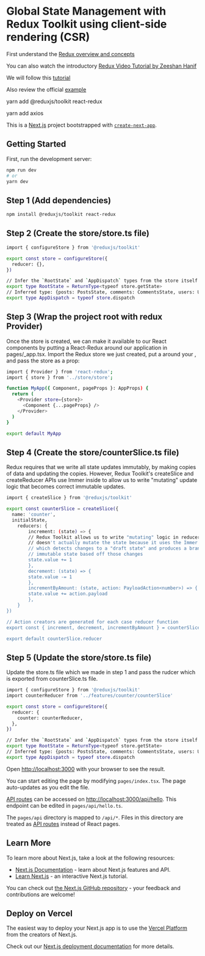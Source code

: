 # Global State Management with Redux Toolkit using  client-side rendering (CSR)

First understand the [Redux overview and concepts](https://redux.js.org/tutorials/essentials/part-1-overview-concepts)

You can also watch the introductory [Redux Video Tutorial by Zeeshan Hanif](https://github.com/panacloud/bootcamp-2020#part-vi-managing-state-with-redux)

We will follow this [tutorial](https://www.merixstudio.com/blog/introduction-using-redux-toolkit-nextjs-and-typescript/)

Also review the official [example](https://github.com/vercel/next.js/tree/canary/examples/with-redux)

yarn add @reduxjs/toolkit react-redux 

yarn add axios


This is a [Next.js](https://nextjs.org/) project bootstrapped with [`create-next-app`](https://github.com/vercel/next.js/tree/canary/packages/create-next-app).

## Getting Started

First, run the development server:

```bash
npm run dev
# or
yarn dev
```

## Step 1 (Add dependencies)
```bash
npm install @reduxjs/toolkit react-redux
```

## Step 2 (Create the store/store.ts file)
```bash
import { configureStore } from '@reduxjs/toolkit'

export const store = configureStore({
  reducer: {},
})

// Infer the `RootState` and `AppDispatch` types from the store itself
export type RootState = ReturnType<typeof store.getState>
// Inferred type: {posts: PostsState, comments: CommentsState, users: UsersState}
export type AppDispatch = typeof store.dispatch
```

## Step 3 (Wrap the project root with redux Provider)
Once the store is created, we can make it available to our React components by putting a React-Redux <Provider> around our application in pages/_app.tsx. Import the Redux store we just created, put a <Provider> around your <App>, and pass the store as a prop:

```bash
import { Provider } from 'react-redux';
import { store } from '../store/store';

function MyApp({ Component, pageProps }: AppProps) {
  return (
    <Provider store={store}>
      <Component {...pageProps} />
    </Provider>
  )
}

export default MyApp
```


## Step 4 (Create the store/counterSlice.ts file)
Redux requires that we write all state updates immutably, by making copies of data and updating the copies. However, Redux Toolkit's createSlice and createReducer APIs use Immer inside to allow us to write "mutating" update logic that becomes correct immutable updates.

```bash
import { createSlice } from '@reduxjs/toolkit'

export const counterSlice = createSlice({
  name: 'counter',
  initialState,
    reducers: {
        increment: (state) => {
        // Redux Toolkit allows us to write "mutating" logic in reducers. It
        // doesn't actually mutate the state because it uses the Immer library,
        // which detects changes to a "draft state" and produces a brand new
        // immutable state based off those changes
        state.value += 1
        },
        decrement: (state) => {
        state.value -= 1
        },
        incrementByAmount: (state, action: PayloadAction<number>) => {
        state.value += action.payload
        },
    }
})

// Action creators are generated for each case reducer function
export const { increment, decrement, incrementByAmount } = counterSlice.actions

export default counterSlice.reducer

```



## Step 5 (Update the store/store.ts file)
Update the store.ts file which we made in step 1 and pass the rudcer which is exported from counterSlice.ts file. 

```bash
import { configureStore } from '@reduxjs/toolkit'
import counterReducer from '../features/counter/counterSlice'

export const store = configureStore({
  reducer: {
    counter: counterReducer,
  },
})

// Infer the `RootState` and `AppDispatch` types from the store itself
export type RootState = ReturnType<typeof store.getState>
// Inferred type: {posts: PostsState, comments: CommentsState, users: UsersState}
export type AppDispatch = typeof store.dispatch
```




Open [http://localhost:3000](http://localhost:3000) with your browser to see the result.

You can start editing the page by modifying `pages/index.tsx`. The page auto-updates as you edit the file.

[API routes](https://nextjs.org/docs/api-routes/introduction) can be accessed on [http://localhost:3000/api/hello](http://localhost:3000/api/hello). This endpoint can be edited in `pages/api/hello.ts`.

The `pages/api` directory is mapped to `/api/*`. Files in this directory are treated as [API routes](https://nextjs.org/docs/api-routes/introduction) instead of React pages.

## Learn More

To learn more about Next.js, take a look at the following resources:

- [Next.js Documentation](https://nextjs.org/docs) - learn about Next.js features and API.
- [Learn Next.js](https://nextjs.org/learn) - an interactive Next.js tutorial.

You can check out [the Next.js GitHub repository](https://github.com/vercel/next.js/) - your feedback and contributions are welcome!

## Deploy on Vercel

The easiest way to deploy your Next.js app is to use the [Vercel Platform](https://vercel.com/new?utm_medium=default-template&filter=next.js&utm_source=create-next-app&utm_campaign=create-next-app-readme) from the creators of Next.js.

Check out our [Next.js deployment documentation](https://nextjs.org/docs/deployment) for more details.

